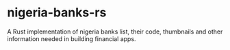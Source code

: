 # nigeria-banks-rs
A Rust implementation of nigeria banks list, their code, thumbnails and other information needed in building financial apps.
